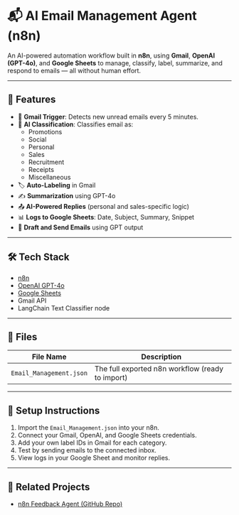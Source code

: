 # 📬 AI Email Management Agent (n8n)

An AI-powered automation workflow built in **n8n**, using **Gmail**, **OpenAI (GPT-4o)**, and **Google Sheets** to manage, classify, label, summarize, and respond to emails — all without human effort.

---

## 🚀 Features

- 📨 **Gmail Trigger**: Detects new unread emails every 5 minutes.
- 🧠 **AI Classification**: Classifies email as:
  - Promotions
  - Social
  - Personal
  - Sales
  - Recruitment
  - Receipts
  - Miscellaneous
- 🏷️ **Auto-Labeling** in Gmail
- ✍️ **Summarization** using GPT-4o
- 📤 **AI-Powered Replies** (personal and sales-specific logic)
- 📊 **Logs to Google Sheets**: Date, Subject, Summary, Snippet
- 📩 **Draft and Send Emails** using GPT output

---

## 🛠️ Tech Stack

- [n8n](https://n8n.io)
- [OpenAI GPT-4o](https://platform.openai.com/)
- [Google Sheets](https://www.google.com/sheets/about/)
- Gmail API
- LangChain Text Classifier node

---

## 📁 Files

| File Name | Description |
|-----------|-------------|
| `Email_Management.json` | The full exported n8n workflow (ready to import)

---

## 🔧 Setup Instructions

1. Import the `Email_Management.json` into your n8n.
2. Connect your Gmail, OpenAI, and Google Sheets credentials.
3. Add your own label IDs in Gmail for each category.
4. Test by sending emails to the connected inbox.
5. View logs in your Google Sheet and monitor replies.

---

## 🔗 Related Projects

- [n8n Feedback Agent (GitHub Repo)](https://github.com/anil1331/n8n-feedback-agent-AB)

